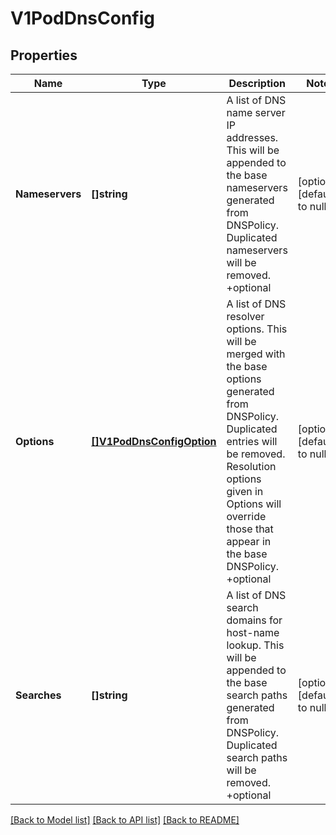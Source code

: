 # V1PodDnsConfig

## Properties
Name | Type | Description | Notes
------------ | ------------- | ------------- | -------------
**Nameservers** | **[]string** | A list of DNS name server IP addresses. This will be appended to the base nameservers generated from DNSPolicy. Duplicated nameservers will be removed. +optional | [optional] [default to null]
**Options** | [**[]V1PodDnsConfigOption**](v1.PodDNSConfigOption.md) | A list of DNS resolver options. This will be merged with the base options generated from DNSPolicy. Duplicated entries will be removed. Resolution options given in Options will override those that appear in the base DNSPolicy. +optional | [optional] [default to null]
**Searches** | **[]string** | A list of DNS search domains for host-name lookup. This will be appended to the base search paths generated from DNSPolicy. Duplicated search paths will be removed. +optional | [optional] [default to null]

[[Back to Model list]](../README.md#documentation-for-models) [[Back to API list]](../README.md#documentation-for-api-endpoints) [[Back to README]](../README.md)

